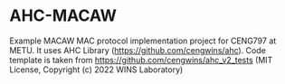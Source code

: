 # AHC-MACAW

Example MACAW MAC protocol implementation project for CENG797 at METU. It uses AHC Library (https://github.com/cengwins/ahc).
Code template is taken from https://github.com/cengwins/ahc_v2_tests (MIT License, Copyright (c) 2022 WINS Laboratory)
